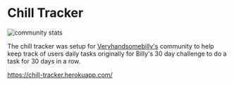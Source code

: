 # Chill Tracker

![community stats](https://i.imgur.com/D1tzB93.png "community stats")

The chill tracker was setup for [Veryhandsomebilly's](https://www.twitch.tv/veryhandsomebilly) community to help keep track of users daily tasks originally for Billy's 30 day challenge to do a task for 30 days in a row.

https://chill-tracker.herokuapp.com/
